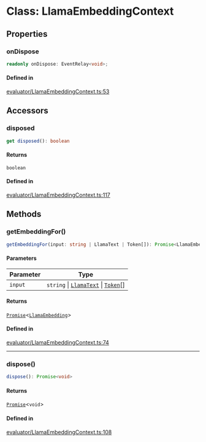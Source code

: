 # Class: LlamaEmbeddingContext

## Properties

### onDispose

```ts
readonly onDispose: EventRelay<void>;
```

#### Defined in

[evaluator/LlamaEmbeddingContext.ts:53](https://github.com/withcatai/node-llama-cpp/blob/6405ee945e792651123189aae2612212095765b6/src/evaluator/LlamaEmbeddingContext.ts#L53)

## Accessors

### disposed

```ts
get disposed(): boolean
```

#### Returns

`boolean`

#### Defined in

[evaluator/LlamaEmbeddingContext.ts:117](https://github.com/withcatai/node-llama-cpp/blob/6405ee945e792651123189aae2612212095765b6/src/evaluator/LlamaEmbeddingContext.ts#L117)

## Methods

### getEmbeddingFor()

```ts
getEmbeddingFor(input: string | LlamaText | Token[]): Promise<LlamaEmbedding>
```

#### Parameters

| Parameter | Type |
| ------ | ------ |
| `input` | `string` \| [`LlamaText`](LlamaText.md) \| [`Token`](../type-aliases/Token.md)[] |

#### Returns

[`Promise`](https://developer.mozilla.org/docs/Web/JavaScript/Reference/Global_Objects/Promise)&lt;[`LlamaEmbedding`](LlamaEmbedding.md)&gt;

#### Defined in

[evaluator/LlamaEmbeddingContext.ts:74](https://github.com/withcatai/node-llama-cpp/blob/6405ee945e792651123189aae2612212095765b6/src/evaluator/LlamaEmbeddingContext.ts#L74)

***

### dispose()

```ts
dispose(): Promise<void>
```

#### Returns

[`Promise`](https://developer.mozilla.org/docs/Web/JavaScript/Reference/Global_Objects/Promise)&lt;`void`&gt;

#### Defined in

[evaluator/LlamaEmbeddingContext.ts:108](https://github.com/withcatai/node-llama-cpp/blob/6405ee945e792651123189aae2612212095765b6/src/evaluator/LlamaEmbeddingContext.ts#L108)
